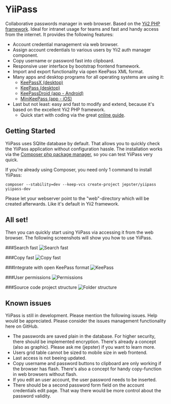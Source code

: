 YiiPass
===============

Collaborative passwords manager in web browser. Based on the [Yii2 PHP framework](http://www.yiiframework.com/).
Ideal for intranet usage for teams and fast and handy access from the internet. It provides the following features:

* Account credential management via web browser.
* Assign account credentials to various users by Yii2 auth manager component.
* Copy username or password fast into clipboard.
* Responsive user interface by bootstrap frontend framework.
* Import and export functionality via open KeePass XML format. 
* Many apps and desktop programs for all operating systems are using it:
    * [KeePassX (desktop)](https://www.keepassx.org/)
    * [KeePass (desktop)](http://keepass.info/)
    * [KeePassDroid (app - Android)](https://play.google.com/store/apps/details?id=com.android.keepass&hl=en)
    * [MiniKeePass (app - iOS)](https://itunes.apple.com/en/app/minikeepass-secure-password/id451661808?mt=8)
* Last but not least: easy and fast to modify and extend, because it's based on the excellent Yii2 PHP framework.
    * Quick start with coding via the great [online guide](http://www.yiiframework.com/doc-2.0/guide-index.html).

Getting Started
------------------

YiiPass uses SQlite database by default. That allows you to quickly check the YiiPass application without configuration
hassle. The installation works via the [Composer php package manager](https://getcomposer.org/), so you can test YiiPass very quick.

If you're already using Composer, you need only 1 command to install YiiPass:

```
composer --stability=dev --keep-vcs create-project jepster/yiipass yiipass-dev
```

Please let your webserver point to the "web"-directory which will be created afterwards. Like it's default in Yii2
framework. 

All set!
-----------------------

Then you can quickly start using YiiPass via accessing it from the web browser. The following screenshots
will show you how to use YiiPass.

###Search fast
![Search fast](http://preview.intellipass.it/github-images/search.png)

###Copy fast
![Copy fast](http://preview.intellipass.it/github-images/copy-fast.png)

###Integrate with open KeePass format
![KeePass](http://preview.intellipass.it/github-images/keepass.png)

###User permissions
![Permissions](http://preview.intellipass.it/github-images/permissions.png)

###Source code project structure
![Folder structure](http://preview.intellipass.it/github-images/folder-structure.png)

Known issues
-----------------------

YiiPass is still in development. Please mention the following issues. Help would be appreciated. Please consider
the issues management functionality here on GitHub.
* The passwords are saved plain in the database. For higher security, there should be implemented encryption. There's
already a concept (also as graphic). Please ask me (jepster) if you want to learn more.
* Users grid table cannot be sized to mobile size in web frontend.
* Last access is not beeing updated.
* Copy username and password buttons to clipboard are only working if the browser has flash. There's also a concept for
handy copy-function in web browsers without flash.
* If you edit an user account, the user password needs to be inserted.
* There should be a second password form field on the account credentials edit page. That way there would be more
control about the password validity.
